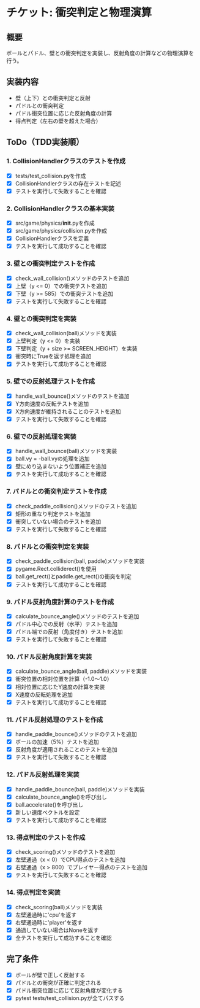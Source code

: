 # チケット: 衝突判定と物理演算

## 概要
ボールとパドル、壁との衝突判定を実装し、反射角度の計算などの物理演算を行う。

## 実装内容
- 壁（上下）との衝突判定と反射
- パドルとの衝突判定
- パドル衝突位置に応じた反射角度の計算
- 得点判定（左右の壁を超えた場合）

## ToDo（TDD実装順）

### 1. CollisionHandlerクラスのテストを作成
- [x] tests/test_collision.pyを作成
- [x] CollisionHandlerクラスの存在テストを記述
- [x] テストを実行して失敗することを確認

### 2. CollisionHandlerクラスの基本実装
- [x] src/game/physics/__init__.pyを作成
- [x] src/game/physics/collision.pyを作成
- [x] CollisionHandlerクラスを定義
- [x] テストを実行して成功することを確認

### 3. 壁との衝突判定テストを作成
- [x] check_wall_collision()メソッドのテストを追加
- [x] 上壁（y <= 0）での衝突テストを追加
- [x] 下壁（y >= 585）での衝突テストを追加
- [x] テストを実行して失敗することを確認

### 4. 壁との衝突判定を実装
- [x] check_wall_collision(ball)メソッドを実装
- [x] 上壁判定（y <= 0）を実装
- [x] 下壁判定（y + size >= SCREEN_HEIGHT）を実装
- [x] 衝突時にTrueを返す処理を追加
- [x] テストを実行して成功することを確認

### 5. 壁での反射処理テストを作成
- [x] handle_wall_bounce()メソッドのテストを追加
- [x] Y方向速度の反転テストを追加
- [x] X方向速度が維持されることのテストを追加
- [x] テストを実行して失敗することを確認

### 6. 壁での反射処理を実装
- [x] handle_wall_bounce(ball)メソッドを実装
- [x] ball.vy = -ball.vyの処理を追加
- [x] 壁にめり込まないよう位置補正を追加
- [x] テストを実行して成功することを確認

### 7. パドルとの衝突判定テストを作成
- [x] check_paddle_collision()メソッドのテストを追加
- [x] 矩形の重なり判定テストを追加
- [x] 衝突していない場合のテストを追加
- [x] テストを実行して失敗することを確認

### 8. パドルとの衝突判定を実装
- [x] check_paddle_collision(ball, paddle)メソッドを実装
- [x] pygame.Rect.colliderect()を使用
- [x] ball.get_rect()とpaddle.get_rect()の衝突を判定
- [x] テストを実行して成功することを確認

### 9. パドル反射角度計算のテストを作成
- [x] calculate_bounce_angle()メソッドのテストを追加
- [x] パドル中心での反射（水平）テストを追加
- [x] パドル端での反射（角度付き）テストを追加
- [x] テストを実行して失敗することを確認

### 10. パドル反射角度計算を実装
- [x] calculate_bounce_angle(ball, paddle)メソッドを実装
- [x] 衝突位置の相対位置を計算（-1.0〜1.0）
- [x] 相対位置に応じたY速度の計算を実装
- [x] X速度の反転処理を追加
- [x] テストを実行して成功することを確認

### 11. パドル反射処理のテストを作成
- [x] handle_paddle_bounce()メソッドのテストを追加
- [x] ボールの加速（5%）テストを追加
- [x] 反射角度が適用されることのテストを追加
- [x] テストを実行して失敗することを確認

### 12. パドル反射処理を実装
- [x] handle_paddle_bounce(ball, paddle)メソッドを実装
- [x] calculate_bounce_angle()を呼び出し
- [x] ball.accelerate()を呼び出し
- [x] 新しい速度ベクトルを設定
- [x] テストを実行して成功することを確認

### 13. 得点判定のテストを作成
- [x] check_scoring()メソッドのテストを追加
- [x] 左壁通過（x < 0）でCPU得点のテストを追加
- [x] 右壁通過（x > 800）でプレイヤー得点のテストを追加
- [x] テストを実行して失敗することを確認

### 14. 得点判定を実装
- [x] check_scoring(ball)メソッドを実装
- [x] 左壁通過時に'cpu'を返す
- [x] 右壁通過時に'player'を返す
- [x] 通過していない場合はNoneを返す
- [x] 全テストを実行して成功することを確認

## 完了条件
- [x] ボールが壁で正しく反射する
- [x] パドルとの衝突が正確に判定される
- [x] パドル衝突位置に応じて反射角度が変化する
- [x] pytest tests/test_collision.pyが全てパスする
